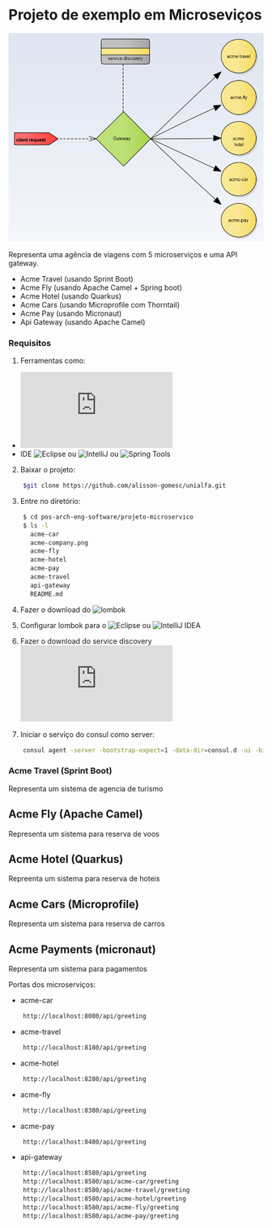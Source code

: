 # Projeto de exemplo em Microseviços


![agência de viagem](img/acme-company.png)

Representa uma agência de viagens com 5 microserviços e uma API gateway.

- Acme Travel (usando Sprint Boot)
- Acme Fly (usando Apache Camel + Spring boot)
- Acme Hotel (usando Quarkus)
- Acme Cars (usando Microprofile com Thorntail)
- Acme Pay (usando Micronaut)
- Api Gateway (usando Apache Camel)


### Requisitos

1. Ferramentas como:
  - ![JDK 1.8](https://www.oracle.com/technetwork/pt/java/javase/downloads/jdk8-downloads-2133151.html)
  - IDE ![Eclipse](https://www.eclipse.org/downloads/packages/) ou ![IntelliJ](https://www.jetbrains.com/idea/download/) ou ![Spring Tools](https://spring.io/tools)
  
2. Baixar o projeto:
```bash
    $git clone https://github.com/alisson-gomesc/unialfa.git
```
	
3. Entre no diretório:

```bash
    $ cd pos-arch-eng-software/projeto-microservico
    $ ls -l
      acme-car
      acme-company.png
      acme-fly
      acme-hotel
      acme-pay
      acme-travel
      api-gateway
      README.md
```

4. Fazer o download do ![lombok](https://projectlombok.org/download)
 
5. Configurar lombok para o ![Eclipse](https://dicasdejava.com.br/como-configurar-o-lombok-no-eclipse/) ou ![IntelliJ IDEA](https://dicasdejava.com.br/como-configurar-o-lombok-no-intellij-idea/)
	
6. Fazer o download do service discovery ![consul](https://www.consul.io/downloads.html)

7. Iniciar o serviço do consul como server:

```bash
    consul agent -server -bootstrap-expect=1 -data-dir=consul.d -ui -bind=<ip da maquina local>
```

### Acme Travel (Sprint Boot)

Representa um sistema de agencia de turismo   

## Acme Fly (Apache Camel)
Representa um sistema para reserva de voos

## Acme Hotel (Quarkus)
Repreenta um sistema para reserva de hoteis

## Acme Cars (Microprofile)
Representa um sistema para reserva de carros

## Acme Payments (micronaut)
Representa um sistema para pagamentos

Portas dos microserviços:
- acme-car    
```bash
    http://localhost:8080/api/greeting
```
- acme-travel
```bash
    http://localhost:8180/api/greeting
```
- acme-hotel
```bash
    http://localhost:8280/api/greeting
```
- acme-fly
```bash
    http://localhost:8380/api/greeting
```
- acme-pay
```bash
    http://localhost:8480/api/greeting
```
- api-gateway
```bash
    http://localhost:8580/api/greeting
	http://localhost:8580/api/acme-car/greeting
	http://localhost:8580/api/acme-travel/greeting
	http://localhost:8580/api/acme-hotel/greeting
	http://localhost:8580/api/acme-fly/greeting
	http://localhost:8580/api/acme-pay/greeting
```
